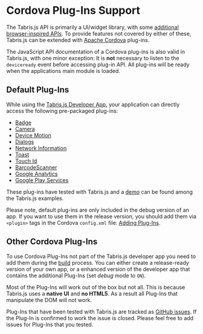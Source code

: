 ---
---
# Cordova Plug-Ins Support
The Tabris.js API is primarily a UI/widget library, with some [additional browser-inspired APIs](w3c-api.md). To provide features not covered by either of these, Tabris.js can be extended with [Apache Cordova](http://cordova.apache.org/) plug-ins.

The JavaScript API documentation of a Cordova plug-ins is also valid in Tabris.js, with one minor exception: It is **not** necessary to listen to the `deviceready` event before accessing plug-in API. All plug-ins will be ready when the applications main module is loaded.

## Default Plug-Ins
While using the [Tabris.js Developer App](getting-started.md), your application can directly access the following pre-packaged plug-ins:

* [Badge](http://plugins.cordova.io/#/package/de.appplant.cordova.plugin.badge)
* [Camera](http://plugins.cordova.io/#/package/org.apache.cordova.camera)
* [Device Motion](http://plugins.cordova.io/#/package/org.apache.cordova.device-motion)
* [Dialogs](http://plugins.cordova.io/#/package/org.apache.cordova.dialogs)
* [Network Information](http://plugins.cordova.io/#/package/org.apache.cordova.network-information)
* [Toast](http://plugins.cordova.io/#/package/nl.x-services.plugins.toast)
* [Touch Id](http://plugins.cordova.io/#/package/io.monaca.touchid)
* [BarcodeScanner](http://plugins.cordova.io/#/package/com.phonegap.plugins.barcodescanner)
* [Google Analytics](http://plugins.cordova.io/#/package/com.cmackay.plugins.googleanalytics)
* [Google Play Services](http://plugins.cordova.io/#/package/com.google.playservices)

These plug-ins have tested with Tabris.js and a [demo](https://github.com/eclipsesource/tabris-js/tree/v1.8.0/examples/cordova) can be found among the Tabris.js examples.

Please note, default plug-ins are only included in the debug version of an app. If you want to use them in the release version, you should add them via `<plugin>` tags in the Cordova `config.xml` file: [Adding Plug-Ins](build.md#adding-plugins).

## Other Cordova Plug-Ins
To use Cordova Plug-Ins not part of the Tabris.js developer app you need to add them during the [build](build.md) process. You can either create a release-ready version of your own app, or a enhanced version of the developer app that contains the additional Plug-Ins (set *debug* mode to `ON`).

Most of the Plug-Ins will work out of the box but not all. This is because Tabris.js uses a **native UI** and **no HTML5**. As a result all Plug-Ins that manipulate the DOM will not work.

Plug-Ins that have been tested with Tabris.js are tracked as [GitHub issues](https://github.com/eclipsesource/tabris-js/issues?utf8=%E2%9C%93&q=label%3A%22compatibility+cordova%22). If the Plug-In is confirmed to work the issue is closed. Please feel free to add issues for Plug-Ins that you tested.
